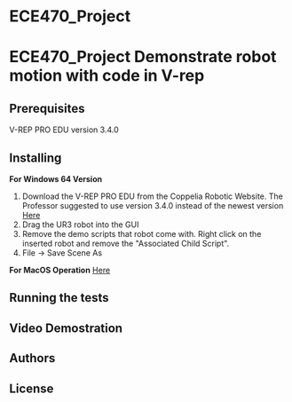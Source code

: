 # ECE470_Project
# ECE470_Project Demonstrate robot motion with code in V-rep
## Prerequisites
V-REP PRO EDU version 3.4.0

## Installing
**For Windows 64 Version**

1. Download the V-REP PRO EDU from the Coppelia Robotic Website. The Professor
suggested to use version 3.4.0 instead of the newest version
[Here](http://coppeliarobotics.com/files/V-REP_PRO_EDU_V3_4_0_Setup.exe)
2. Drag the UR3 robot into the GUI
3. Remove the demo scripts that robot come with. Right click on the inserted robot and remove 
the "Associated Child Script".
4. File -> Save Scene As 


**For MacOS Operation** 
[Here](http://coppeliarobotics.com/files/V-REP_PRO_EDU_V3_4_0_Mac.zip)


## Running the tests

## Video Demostration

## Authors
## License

